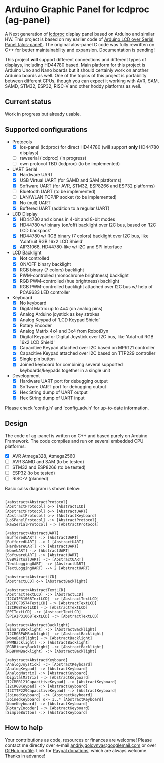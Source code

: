 # Arduino Graphic Panel for lcdproc (ag-panel)

A Next generation of [lcdproc](http://lcdproc.sourceforge.net/) display panel based on Arduino and similar HW.
This project is based on my earlier code of [Arduino LCD over Serial Panel (alos-panel)](https://github.com/red-scorp/alos-panel).
The original alos-panel C code was fully rewritten on C++ for better maintainability and expansion.
Documentation is pending!

This project **will** support different connections and different types of displays, including HD44780 based.
Main platform for this project is Arduino Uno and Nano boards but it should certainly work on another Arduino boards as well.
One of the topics of this project is portability between different CPUs, though you can expect it working with AVR, SAM, SAMD, STM32, ESP32, RISC-V and other hoddy platforms as well.

## Current status
Work in progress but already usable.

## Supported configurations
- Protocols
  - [x] los-panel (lcdproc) for direct HD44780 (will support **only** HD44780 displays)
  - [ ] rawserial (lcdproc) (in progress)
  - [ ] own protocol TBD (lcdproc) (to be implemented)
- UART Serial
  - [x] Hardware UART
  - [x] USB Virtual UART (for SAMD and SAM platforms)
  - [x] Software UART (for AVR, STM32, ESP8266 and ESP32 platforms)
  - [ ] Bluetooth UART (to be implemented)
  - [ ] LAN/WLAN TCP/IP socket (to be implemented)
  - [x] No (null) UART
  - [x] Buffered UART (addition to a regular UART)
- LCD Display
  - [x] HD44780 and clones in 4-bit and 8-bit modes
  - [x] HD44780 w/ binary (on/off) backlight over I2C bus, based on 'I2C LCD backpack'
  - [x] HD44780 w/ RGB binary (7 colors) backlight over I2C bus, like 'Adafruit RGB 16x2 LCD Shield'
  - [x] AIP31068, HD44780-like w/ I2C and SPI interface
- LCD Backlight
  - [x] Not controlled
  - [x] ON/OFF binary backlight
  - [x] RGB binary (7 colors) backlight
  - [x] PWM-controlled (monochrome brightness) backlight
  - [x] RGB PWM-controlled (hue brightness) backlight
  - [x] RGB PWM-controlled backlight attached over I2C bus w/ help of PCA9633 LED controller
- Keyboard
  - [x] No keyboard
  - [x] Digital Matrix up to 4x4 (on analog pins)
  - [x] Analog Arduino joystick as key strokes
  - [x] Analog Keypad of 'LCD Keypad Shield'
  - [x] Rotary Encoder
  - [x] Analog Matrix 4x4 and 3x4 from RobotDyn
  - [x] Digital Keypad or Digital Joystick over I2C bus, like 'Adafruit RGB 16x2 LCD Shield'
  - [x] Capacitive Keypad attached over I2C based on MPR121 controller
  - [x] Capacitive Keypad attached over I2C based on TTP229 controller
  - [x] Single pin button
  - [x] Joined keyboard for combining several supported keyboards/keypads together in a single unit
- Development
  - [x] Hardware UART port for debugging output
  - [x] Software UART port for debugging output
  - [x] Hex String dump of UART output
  - [x] Hex String dump of UART input

Please check 'config.h' and 'config_adv.h' for up-to-date information.

## Design

The code of ag-panel is written on C++ and based purely on Arduino Framework.
The code compiles and run on several embedded CPU platforms:
- [x] AVR Atmega328, Atmega2560
- [ ] AVR SAMD and SAM (to be tested)
- [ ] STM32 and ESP8266 (to be tested)
- [ ] ESP32 (to be tested)
- [ ] RISC-V (planned)

Basic calss diagram is shown below:

```nomnoml

[<abstract>AbstractProtocol]
[AbstractProtocol] o-> [AbstractLCD]
[AbstractProtocol] o-> [AbstractUART]
[AbstractProtocol] o-> [AbstractKeyboard]
[LoSPanelProtocol] -:> [AbstractProtocol]
[RawSerialProtocol] -:> [AbstractProtocol]

[<abstract>AbstractUART]
[BufferedUART] -:> [AbstractUART]
[BufferedUART] --> 1 [AbstractUART]
[HardwareUART] -:> [AbstractUART]
[NoneUART] -:> [AbstractUART]
[SoftwareUART] -:> [AbstractUART]
[USBVirtualUART] -:> [AbstractUART]
[TextLoggingUART] -:> [AbstractUART]
[TextLoggingUART] --> 2 [AbstractUART]

[<abstract>AbstractLCD]
[AbstractLCD] o-> [AbstractBacklight]

[<abstract>AbstractTextLCD]
[AbstractTextLCD] -:> [AbstractLCD]
[I2CAIP31068TextLCD] -:> [AbstractTextLCD]
[I2CPCF8574TextLCD] -:> [AbstractTextLCD]
[I2CRGBTextLCD] -:> [AbstractTextLCD]
[PPITextLCD] -:> [AbstractTextLCD]
[SPIAIP31068TextLCD] -:> [AbstractTextLCD]

[<abstract>AbstractBacklight]
[BinaryBacklight] -:> [AbstractBacklight]
[I2CRGBPWMBacklight] -:> [AbstractBacklight]
[NoneBacklight] -:> [AbstractBacklight]
[PWMBacklight] -:> [AbstractBacklight]
[RGBBinaryBacklight] -:> [AbstractBacklight]
[RGBPWMBacklight] -:> [AbstractBacklight]

[<abstract>AbstractKeyboard]
[AnalogJoystick] -:> [AbstractKeyboard]
[AnalogKeypad] -:> [AbstractKeyboard]
[AnalogMatrix] -:> [AbstractKeyboard]
[DigitalMatrix] -:> [AbstractKeyboard]
[I2CMPR121CapacitiveKeypad] -:> [AbstractKeyboard]
[I2CRGBKeypad] -:> [AbstractKeyboard]
[I2CTTP229CapacitiveKeypad] -:> [AbstractKeyboard]
[JoinedKeyboard] -:> [AbstractKeyboard]
[JoinedKeyboard] o-> 1..* [AbstractKeyboard]
[NoneKeyboard] -:> [AbstractKeyboard]
[RotaryEncoder] -:> [AbstractKeyboard]
[SimpleButton] -:> [AbstractKeyboard]

```

## How to help
Your contributions as code, resources or finances are welcome!
Please contact me directly over e-mail andriy.golovnya@googlemail.com or over [GitHub profile](https://github.com/red-scorp).
Link for [Paypal donations](http://paypal.me/redscorp), which are always welcome.
Thanks in advance!
